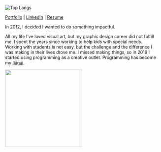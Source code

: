 
![Top Langs](https://github-readme-stats.vercel.app/api/top-langs/?username=intrvertmichael&layout=compact&bg_color=161a1f&title_color=ff7067&text_color=90c0ee&icon_color=6ab5fa&hide_border=true)

[Portfolio](https://intrvertmichael.github.io) 
| [LinkedIn](https://www.linkedin.com/in/michaelpaguay/) 
| [Resume](https://intrvertmichael.github.io/resume.pdf)


In 2012, I decided I wanted to do something impactful.

All my life I've loved visual art, but my graphic design career did not fulfill me. I spent the years since working to help kids with special needs. Working with students is not easy, but the challenge and the difference I was making in their lives drove me. I missed making things, so in 2019 I started using programming as a creative outlet. Programming has become my [Ikigai](https://1qjpt15fhlq3xjfpm2utibj1-wpengine.netdna-ssl.com/wp-content/uploads/2020/07/IKIGAI--1024x1024.jpg).

<img src="https://media.giphy.com/media/SWWl3Y5b7U5hiVKVeA/giphy.gif" width="250px">

